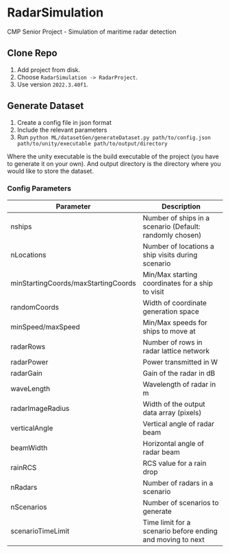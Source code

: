 # RadarSimulation

CMP Senior Project - Simulation of maritime radar detection

## Clone Repo

1. Add project from disk.
2. Choose `RadarSimulation -> RadarProject`.
3. Use version `2022.3.40f1`.

## Generate Dataset

1. Create a config file in json format
2. Include the relevant parameters
3. Run `python ML/datasetGen/generateDataset.py path/to/config.json path/to/unity/executable path/to/output/directory`

Where the unity executable is the build executable of the project (you have to generate it on your own).
And output directory is the directory where you would like to store the dataset.

### Config Parameters

| Parameter                           | Description                                                |
| ----------------------------------- | ---------------------------------------------------------- |
| nships                              | Number of ships in a scenario (Default: randomly chosen)   |
| nLocations                          | Number of locations a ship visits during scenario          |
| minStartingCoords/maxStartingCoords | Min/Max starting coordinates for a ship to visit           |
| randomCoords                        | Width of coordinate generation space                       |
| minSpeed/maxSpeed                   | Min/Max speeds for ships to move at                        |
| radarRows                           | Number of rows in radar lattice network                    |
| radarPower                          | Power transmitted in W                                     |
| radarGain                           | Gain of the radar in dB                                    |
| waveLength                          | Wavelength of radar in m                                   |
| radarImageRadius                    | Width of the output data array (pixels)                    |
| verticalAngle                       | Vertical angle of radar beam                               |
| beamWidth                           | Horizontal angle of radar beam                             |
| rainRCS                             | RCS value for a rain drop                                  |
| nRadars                             | Number of radars in a scenario                             |
| nScenarios                          | Number of scenarios to generate                            |
| scenarioTimeLimit                   | Time limit for a scenario before ending and moving to next |
